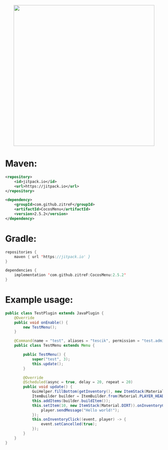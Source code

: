 <p align="center">
  <img src="https://user-images.githubusercontent.com/71133191/218276557-aee9fe5f-0a99-4a0f-bda5-8cc94bfe5586.png" width=450">
</p>

# Maven:
```xml
<repository>
	<id>jitpack.io</id>
	<url>https://jitpack.io</url>
</repository>

<dependency>
	<groupId>com.github.zitreF</groupId>
	<artifactId>CocosMenu</artifactId>
	<version>2.5.2</version>
</dependency>
```
															     
# Gradle:
```kotlin
repositories {
	maven { url 'https://jitpack.io' }												     
}

dependencies {
    implementation 'com.github.zitreF:CocosMenu:2.5.2'
}
```


# Example usage:

```java
public class TestPlugin extends JavaPlugin {
    @Override
    public void onEnable() {
        new TestMenu();
    }

    @Command(name = "test", aliases = "tescik", permission = "test.admin", permissionMessage = "&cNie posiadasz permisji!")
    public class TestMenu extends Menu {

        public TestMenu() {
            super("test", 3);
            this.update();
        }

        @Override
        @Scheduled(async = true, delay = 20, repeat = 20)
        public void update() {
            GuiHelper.fillBottom(getInventory(), new ItemStack(Material.BLACK_STAINED_GLASS_PANE));
            ItemBuilder builder = ItemBuilder.from(Material.PLAYER_HEAD).withSkullOwner("QLNUS");
            this.addItems(builder.buildItem());
            this.setItem(10, new ItemStack(Material.DIRT)).onInventoryClick((event, player) -> {
                player.sendMessage("Hello world!");
            });
            this.onInventoryClick((event, player) -> {
                event.setCancelled(true);
            });
        }
    }
}
```

